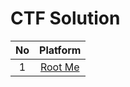 # CTF Solution

| **No** | **Platform** |
| :----: | :----------: |
|    1	 |  [Root Me](https://github.com/aveenain/CTF-Solution/tree/main/Root%20Me) |

